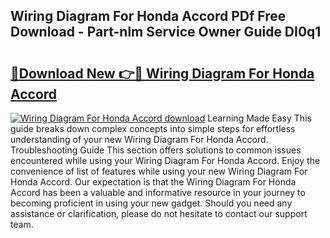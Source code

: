 ## Wiring Diagram For Honda Accord PDf Free Download - Part-nlm Service Owner Guide DI0q1

# <h2><a href="http://dfiuyj.blite.top/?on=Wiring+Diagram+For+Honda+Accord">🔗Download New 👉🔴 Wiring Diagram For Honda Accord</a></h2>

[![Wiring Diagram For Honda Accord download](https://i.imgur.com/lujVjoI.png)](http://dfiuyj.blite.top/?on=Wiring+Diagram+For+Honda+Accord)
Learning Made Easy This guide breaks down complex concepts into simple steps for effortless understanding of your new Wiring Diagram For Honda Accord. Troubleshooting Guide This section offers solutions to common issues encountered while using your Wiring Diagram For Honda Accord. Enjoy the convenience of list of features while using your new Wiring Diagram For Honda Accord. Our expectation is that the Wiring Diagram For Honda Accord has been a valuable and informative resource in your journey to becoming proficient in using your new gadget. Should you need any assistance or clarification, please do not hesitate to contact our support team.
